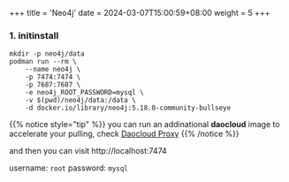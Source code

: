 +++
title = 'Neo4j'
date = 2024-03-07T15:00:59+08:00
weight = 5
+++


### 1. initinstall 
```shell
mkdir -p neo4j/data
podman run --rm \
    --name neo4j \
    -p 7474:7474 \
    -p 7687:7687 \
    -e neo4j_ROOT_PASSWORD=mysql \
    -v $(pwd)/neo4j/data:/data \
    -d docker.io/library/neo4j:5.18.0-community-bullseye
```

{{% notice style="tip" %}}
you can run an addinational **daocloud** image to accelerate your pulling, check [Daocloud Proxy](daocloud/index.html)
{{% /notice %}}


and then you can visit http://localhost:7474

username: `root` 
password: `mysql` 